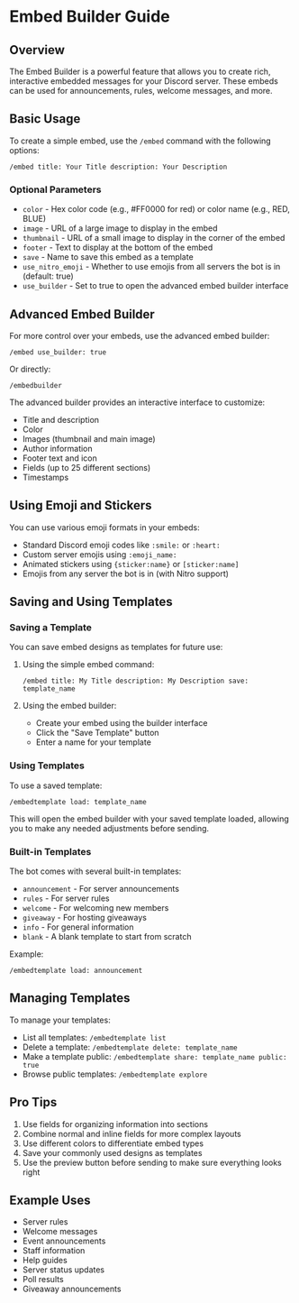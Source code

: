 # Embed Builder Guide

## Overview
The Embed Builder is a powerful feature that allows you to create rich, interactive embedded messages for your Discord server. These embeds can be used for announcements, rules, welcome messages, and more.

## Basic Usage
To create a simple embed, use the `/embed` command with the following options:

```
/embed title: Your Title description: Your Description
```

### Optional Parameters
- `color` - Hex color code (e.g., #FF0000 for red) or color name (e.g., RED, BLUE)
- `image` - URL of a large image to display in the embed
- `thumbnail` - URL of a small image to display in the corner of the embed
- `footer` - Text to display at the bottom of the embed
- `save` - Name to save this embed as a template
- `use_nitro_emoji` - Whether to use emojis from all servers the bot is in (default: true)
- `use_builder` - Set to true to open the advanced embed builder interface

## Advanced Embed Builder
For more control over your embeds, use the advanced embed builder:

```
/embed use_builder: true
```

Or directly:

```
/embedbuilder
```

The advanced builder provides an interactive interface to customize:
- Title and description
- Color
- Images (thumbnail and main image)
- Author information
- Footer text and icon
- Fields (up to 25 different sections)
- Timestamps

## Using Emoji and Stickers
You can use various emoji formats in your embeds:

- Standard Discord emoji codes like `:smile:` or `:heart:`
- Custom server emojis using `:emoji_name:`
- Animated stickers using `{sticker:name}` or `[sticker:name]`
- Emojis from any server the bot is in (with Nitro support)

## Saving and Using Templates
### Saving a Template

You can save embed designs as templates for future use:

1. Using the simple embed command:
   ```
   /embed title: My Title description: My Description save: template_name
   ```

2. Using the embed builder:
   - Create your embed using the builder interface
   - Click the "Save Template" button
   - Enter a name for your template

### Using Templates
To use a saved template:

```
/embedtemplate load: template_name
```

This will open the embed builder with your saved template loaded, allowing you to make any needed adjustments before sending.

### Built-in Templates
The bot comes with several built-in templates:
- `announcement` - For server announcements
- `rules` - For server rules
- `welcome` - For welcoming new members
- `giveaway` - For hosting giveaways
- `info` - For general information
- `blank` - A blank template to start from scratch

Example:
```
/embedtemplate load: announcement
```

## Managing Templates
To manage your templates:

- List all templates: `/embedtemplate list`
- Delete a template: `/embedtemplate delete: template_name`
- Make a template public: `/embedtemplate share: template_name public: true`
- Browse public templates: `/embedtemplate explore`

## Pro Tips
1. Use fields for organizing information into sections
2. Combine normal and inline fields for more complex layouts
3. Use different colors to differentiate embed types
4. Save your commonly used designs as templates
5. Use the preview button before sending to make sure everything looks right

## Example Uses
- Server rules
- Welcome messages
- Event announcements
- Staff information
- Help guides
- Server status updates
- Poll results
- Giveaway announcements
